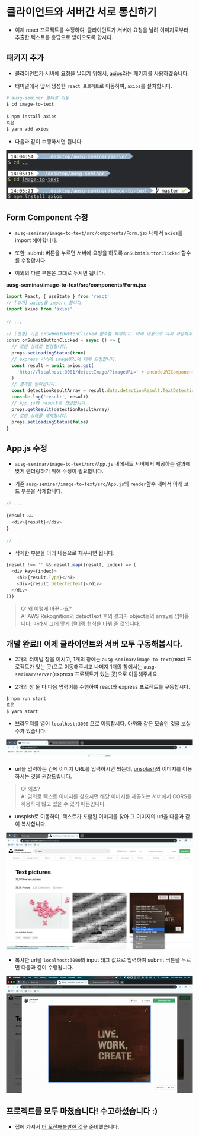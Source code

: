 # 클라이언트와 서버간 서로 통신하기

- 이제 react 프로젝트를 수정하여, 클라이언트가 서버에 요청을 날려 이미지로부터 추출한 텍스트를 응답으로 받아오도록 합시다.

## 패키지 추가

- 클라이언트가 서버에 요청을 날리기 위해서, [axios](https://github.com/axios/axios)라는 패키지를 사용하겠습니다.

- 터미널에서 앞서 생성한 `react 프로젝트`로 이동하여, `axios`를 설치합시다.

```bash
# ausg-seminar 폴더로 이동
$ cd image-to-text

$ npm install axios
혹은
$ yarn add axios
```

- 다음과 같이 수행하시면 됩니다.

![img_1](./images/1.png)

## Form Component 수정

- `ausg-seminar/image-to-text/src/components/Form.jsx` 내에서 `axios`를 import 해야합니다.

- 또한, submit 버튼을 누르면 서버에 요청을 하도록 `onSubmitButtonClicked` 함수를 수정합시다.

- 이외의 다른 부분은 그대로 두시면 됩니다.

**ausg-seminar/image-to-text/src/components/Form.jsx**

```javascript
import React, { useState } from 'react'
// [추가] axios를 import 합니다.
import axios from 'axios'

// ...

// [변경] 기존 onSubmitButtonClicked 함수를 삭제하고, 아래 내용으로 다시 작성해주세요.
const onSubmitButtonClicked = async () => {
  // 로딩 상태로 변경합니다.
  props.setLoadingStatus(true)
  // express 서버에 imageURL에 대해 요청합니다.
  const result = await axios.get(
    'http://localhost:3001/detectImage/?imageURL=' + encodeURIComponent(imageURL)
  )
  // 결과를 받아옵니다.
  const detectionResultArray = result.data.detectionResult.TextDetections
  console.log('result', result)
  // App.js에 result로 전달합니다.
  props.getResult(detectionResultArray)
  // 로딩 상태를 해제합니다.
  props.setLoadingStatus(false)
}
```

## App.js 수정

- `ausg-seminar/image-to-text/src/App.js` 내에서도 서버에서 제공하는 결과에 맞게 렌더링하기 위해 수정이 필요합니다.

- 기존 `ausg-seminar/image-to-text/src/App.js`의 `render`함수 내에서 아래 코드 부분을 삭제합니다.

```javascript
// ...

{result &&
  <div>{result}</div>
}

// ...
```

- 삭제한 부분을 아래 내용으로 채우시면 됩니다.

```javascript
{result !== '' && result.map((result, index) => (
  <div key={index}>
    <h3>{result.Type}</h3>
    <div>{result.DetectedText}</div>
  </div>
))}
```

> Q: 왜 이렇게 바꾸나요?  
A: AWS Rekognition의 detectText 후의 결과가 object들의 array로 넘어옵니다. 따라서 그에 맞게 렌더링 형식을 바꿔 준 것입니다.

## 개발 완료!! 이제 클라이언트와 서버 모두 구동해봅시다.

- 2개의 터미널 창을 여시고, 1개의 창에는 `ausg-seminar/image-to-text`(react 프로젝트가 있는 곳)으로 이동해주시고 나머지 1개의 창에서는 `ausg-seminar/server`(express 프로젝트가 있는 곳)으로 이동해주세요.

- 2개의 창 둘 다 다음 명령어를 수행하여 react와 express 프로젝트를 구동합시다.

```bash
$ npm run start
혹은
$ yarn start
```

- 브라우져를 열어 `localhost:3000` 으로 이동합시다. 아까와 같은 모습인 것을 보실 수가 있습니다.

![img_2](./images/2.png)

- url을 입력하는 칸에 이미지 URL를 입력하시면 되는데, [unsplash](https://unsplash.com/)의 이미지를 이용하시는 것을 권장드립니다.
> Q: 왜죠?  
A: 임의로 텍스트 이미지를 찾으시면 해당 이미지를 제공하는 서버에서 CORS를 허용하지 않고 있을 수 있기 때문입니다.

- unsplsh로 이동하여, 텍스트가 포함된 이미지를 찾아 그 이미지의 url을 다음과 같이 복사합니다.

![img_3](./images/3.png)

- 복사한 url을 `localhost:3000`의 input 태그 값으로 입력하여 submit 버튼을 누르면 다음과 같이 수행됩니다.

![img_4](./images/4.gif)

## 프로젝트를 모두 마쳤습니다! 수고하셨습니다 :)

- 집에 가셔서 [더 도전해볼만한 것](../5_advanced/README.md)을 준비했습니다.
